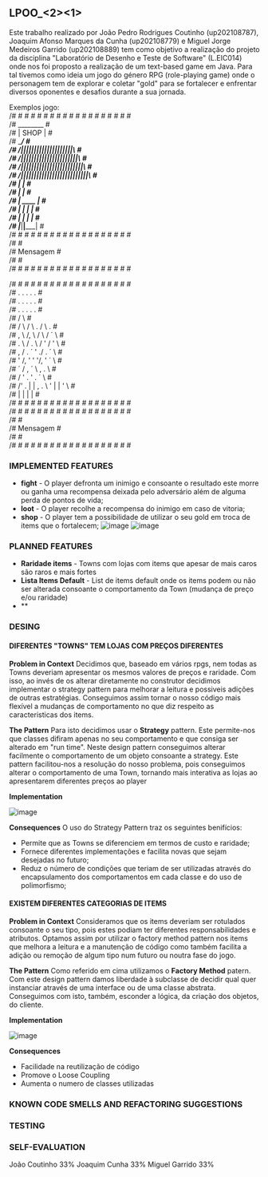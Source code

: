 ## LPOO_<2><1>
Este trabalho realizado por João Pedro Rodrigues Coutinho (up202108787), Joaquim Afonso Marques da Cunha (up202108779) e Miguel Jorge Medeiros Garrido (up202108889) tem como objetivo a realização do projeto da disciplina "Laboratório de Desenho e Teste de Software" (L.EIC014) onde nos foi proposto a realização de um text-based game em Java. 
Para tal tivemos como ideia um jogo do género RPG (role-playing game) onde o personagem tem de explorar e coletar "gold" para se fortalecer e enfrentar diversos oponentes e desafios durante a sua jornada.

Exemplos jogo:<br>
/# # # # # # # # # # # # # # # # # # # <br>
/#              ________             #  <br>
/#             |  SHOP  |            #  <br>
/#             \________/            #  <br>
/#       /||||||||||||||||||||\      #  <br>
/#      /||||||||||||||||||||||\     #  <br>
/#     /||||||||||||||||||||||||\    #  <br>
/#    /||||||||||||||||||||||||||\   #  <br>
/#       |                    |      #  
/#       |                    |      #  
/#       |        ____        |      #  
/#       |       |    |       |      #  
/#       |       |    |       |      #  
/#       |_______|____|_______|      #  
/# # # # # # # # # # # # # # # # # # #  
/#                                   #  
/#              Mensagem             #  
/#                                   #  
/# # # # # # # # # # # # # # # # # # #  
  
/# # # # # # # # # # # # # # # # # # #  
/#     .      .    .   .       .     #  
/#       .       .      .   .   .    #  
/#      .     .      .        .    . #  
/#                      / \          #  
/# / \     / \  .      /   \   .     #  
/# ,  \   /,  \   / \ /  ´  \        #  
/#  .  \ /  .  \ / ' /   '   \       #  
/# ,    / .   ´ \' ./  .    ´ \      #  
/#   ' /,  '   ' \'/,   '   ´  \     #  
/#  ´ /   ,   ´   \    ,    .   \    #  
/#   / '       .   \'  .     ´   \   #  
/#  /' .   | | ,  . \ ' | |   '   \  #  
/#         | |          | |          #  
/# # # # # # # # # # # # # # # # # # #  
/# # # # # # # # # # # # # # # # # # #  
/#                                   #  
/#              Mensagem             #  
/#                                   #     
/# # # # # # # # # # # # # # # # # # #  


### IMPLEMENTED FEATURES
- **fight** - O player defronta um inimigo e consoante o resultado este morre ou ganha uma recompensa deixada pelo adversário além de alguma perda de pontos de vida;  
- **loot** - O player recolhe a recompensa do inimigo em caso de vitoria;  
- **shop** - O player tem a possibilidade de utilizar o seu gold em troca de items que o fortalecem;
![image](https://user-images.githubusercontent.com/93836408/204077928-7887bc97-78c4-42b4-8bb4-1fe1a1caa3af.png)
![image](https://user-images.githubusercontent.com/93836408/204077965-3bb9b8c3-7237-4ef7-94a9-fdb84766a57a.png)


### PLANNED FEATURES
- **Raridade items** - Towns com lojas com items que apesar de mais caros são raros e mais fortes
- **Lista Items Default** - List de items default onde os items podem ou não ser alterada consoante o comportamento da Town (mudança de preço e/ou raridade)
- **


### DESING
#### DIFERENTES "TOWNS" TEM LOJAS COM PREÇOS DIFERENTES
**Problem in Context**
Decidimos que, baseado em vários rpgs, nem todas as Towns deveriam apresentar os mesmos valores de preços e raridade. Com isso, ao invés de os alterar diretamente no construtor decidimos implementar o strategy pattern para melhorar a leitura e possiveis adições de outras estratégias. Conseguimos assim tornar o nosso código mais flexível a mudanças de comportamento no que diz respeito as caracteristicas dos items. 

**The Pattern**
Para isto decidimos usar o **Strategy** pattern. Este permite-nos que classes difiram apenas no seu comportamento e que consiga ser alterado em "run time". Neste design pattern conseguimos alterar facilmente o comportamento de um objeto consoante a strategy. Este pattern facilitou-nos a resolução do nosso problema, pois conseguimos alterar o comportamento de uma Town, tornando mais interativa as lojas ao apresentarem diferentes preços ao player

**Implementation**

![image](https://user-images.githubusercontent.com/93836408/204079847-0df94821-a0a9-4f4b-993a-562486438b83.png)

**Consequences**
O uso do Strategy Pattern traz os seguintes benifícios:
- Permite que as Towns se diferenciem em termos de custo e raridade;
- Fornece diferentes implementações e facilita novas que sejam desejadas no futuro;
- Reduz o número de condições que teriam de ser utilizadas através do encapsulamento dos comportamentos em cada classe e do uso de polimorfismo;


#### EXISTEM DIFERENTES CATEGORIAS DE ITEMS
**Problem in Context**
Consideramos que os items deveriam ser rotulados consoante o seu tipo, pois estes podiam ter diferentes responsabilidades e atributos. Optamos assim por utilizar o factory method pattern nos items que melhora a leitura e a manutenção de código como também facilita a adição ou remoção de algum tipo num futuro ou noutra fase do jogo.

**The Pattern**
Como referido em cima utilizamos o **Factory Method** patern. Com este design pattern damos liberdade à subclasse de decidir qual quer instanciar através de uma interface ou de uma classe abstrata. Conseguimos com isto, também, esconder a lógica, da criação dos objetos, do cliente.

**Implementation**

![image](https://user-images.githubusercontent.com/93836408/204081445-4f4a9e5e-ef5d-4a82-a377-ab9f3e656b69.png)

**Consequences**
- Facilidade na reutilização de código
- Promove o Loose Coupling
- Aumenta o numero de classes utilizadas


### KNOWN CODE SMELLS AND REFACTORING SUGGESTIONS


### TESTING



### SELF-EVALUATION
João Coutinho 33%
Joaquim Cunha 33%
Miguel Garrido 33%



